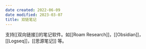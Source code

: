 ```yaml
---
date created: 2022-06-09
date modified: 2023-03-07
title: 双链笔记
---
```


支持[[双向链接]]的笔记软件。如[[Roam Research]]，[[Obsidian]]，[[Logseq]]，[[思源笔记]] 等。
